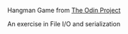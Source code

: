Hangman Game from [The Odin Project](https://www.theodinproject.com/courses/ruby-programming/lessons/file-i-o-and-serialization)

An exercise in File I/O and serialization